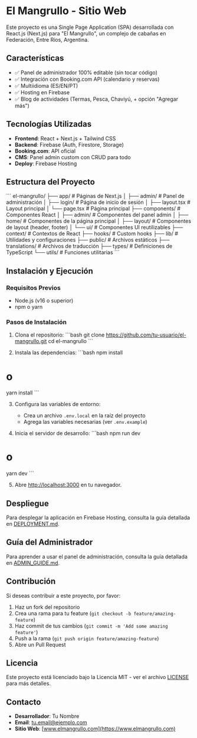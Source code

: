 # El Mangrullo - Sitio Web

Este proyecto es una Single Page Application (SPA) desarrollada con React.js (Next.js) para "El Mangrullo", un complejo de cabañas en Federación, Entre Ríos, Argentina.

## Características

- ✅ Panel de administrador 100% editable (sin tocar código)
- ✅ Integración con Booking.com API (calendario y reservas)
- ✅ Multiidioma (ES/EN/PT)
- ✅ Hosting en Firebase
- ✅ Blog de actividades (Termas, Pesca, Chaviyú, + opción "Agregar más")

## Tecnologías Utilizadas

- **Frontend**: React + Next.js + Tailwind CSS
- **Backend**: Firebase (Auth, Firestore, Storage)
- **Booking.com**: API oficial
- **CMS**: Panel admin custom con CRUD para todo
- **Deploy**: Firebase Hosting

## Estructura del Proyecto

\`\`\`
el-mangrullo/
├── app/                  # Páginas de Next.js
│   ├── admin/            # Panel de administración
│   ├── login/            # Página de inicio de sesión
│   ├── layout.tsx        # Layout principal
│   └── page.tsx          # Página principal
├── components/           # Componentes React
│   ├── admin/            # Componentes del panel admin
│   ├── home/             # Componentes de la página principal
│   ├── layout/           # Componentes de layout (header, footer)
│   └── ui/               # Componentes UI reutilizables
├── context/              # Contextos de React
├── hooks/                # Custom hooks
├── lib/                  # Utilidades y configuraciones
├── public/               # Archivos estáticos
├── translations/         # Archivos de traducción
├── types/                # Definiciones de TypeScript
└── utils/                # Funciones utilitarias
\`\`\`

## Instalación y Ejecución

### Requisitos Previos

- Node.js (v16 o superior)
- npm o yarn

### Pasos de Instalación

1. Clona el repositorio:
\`\`\`bash
git clone https://github.com/tu-usuario/el-mangrullo.git
cd el-mangrullo
\`\`\`

2. Instala las dependencias:
\`\`\`bash
npm install
# o
yarn install
\`\`\`

3. Configura las variables de entorno:
   - Crea un archivo `.env.local` en la raíz del proyecto
   - Agrega las variables necesarias (ver `.env.example`)

4. Inicia el servidor de desarrollo:
\`\`\`bash
npm run dev
# o
yarn dev
\`\`\`

5. Abre [http://localhost:3000](http://localhost:3000) en tu navegador.

## Despliegue

Para desplegar la aplicación en Firebase Hosting, consulta la guía detallada en [DEPLOYMENT.md](DEPLOYMENT.md).

## Guía del Administrador

Para aprender a usar el panel de administración, consulta la guía detallada en [ADMIN_GUIDE.md](ADMIN_GUIDE.md).

## Contribución

Si deseas contribuir a este proyecto, por favor:

1. Haz un fork del repositorio
2. Crea una rama para tu feature (`git checkout -b feature/amazing-feature`)
3. Haz commit de tus cambios (`git commit -m 'Add some amazing feature'`)
4. Push a la rama (`git push origin feature/amazing-feature`)
5. Abre un Pull Request

## Licencia

Este proyecto está licenciado bajo la Licencia MIT - ver el archivo [LICENSE](LICENSE) para más detalles.

## Contacto

- **Desarrollador**: Tu Nombre
- **Email**: tu.email@ejemplo.com
- **Sitio Web**: [www.elmangrullo.com](https://www.elmangrullo.com)
